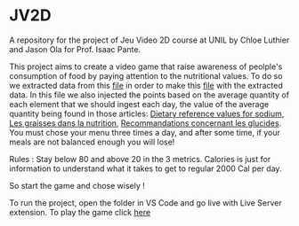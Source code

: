 # JV2D

A repository for the project of Jeu Video 2D course at UNIL by Chloe Luthier and Jason Ola for Prof. Isaac Pante.

This project aims to create a video game that raise awareness of peolple's consumption of food by paying attention to the nutritional values. To do so we extracted data from this [file](https://wrha.mb.ca/files/nutrition-healthy-menu-f.pdf) in order to make this [file](https://docs.google.com/spreadsheets/d/1kW1L8sYYg5gtBqkpGsvch-RwpNPpQcXEQ7qy9J9Ioq0/edit#gid=0) with the extracted data. In this file we also injected the points based on the average quantity of each element that we should ingest each day, the value of the average quantity being found in those articles: [Dietary reference values for sodium](https://doi.org/10.2903/j.efsa.2019.5778), [Les graisses dans la nutrition](https://www.blv.admin.ch/dam/blv/fr/dokumente/das-blv/organisation/kommissionen/eek/fette-in-der-ernaehrung-2013/empfehlung-fette-ernaehrung.pdf.download.pdf/3_EEK_Revision+Fettempfehlungen+2012_FINAL_F.pdf), [Recommandations concernant les glucides](https://www.blv.admin.ch/dam/blv/fr/dokumente/lebensmittel-und-ernaehrung/ernaehrung/empfehlungen-kohlenhydrate.pdf.download.pdf/recommandations-glucides.pdf). You must chose your menu three times a day, and after some time, if your meals are not balanced enough you will lose! 

Rules : Stay below 80 and above 20 in the 3 metrics. Calories is just for information to understand what it takes to get to regular 2000 Cal per day.

So start the game and chose wisely !

To run the project, open the folder in VS Code and go live with Live Server extension.
To play the game click [here](https://diet-simulator.vercel.app/)
